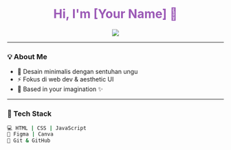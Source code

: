 <h1 align="center" style="color:#9b59b6;">Hi, I'm [Your Name] 👋</h1>

<p align="center">
  <img src="https://readme-typing-svg.herokuapp.com?font=Fira+Code&size=22&duration=3000&pause=1000&color=9B59B6&center=true&vCenter=true&lines=Welcome+to+my+GitHub!;Simplicity+is+my+style.;Powered+by+purple+vibes.">
</p>

---

### 💡 About Me
- 🎨 Desain minimalis dengan sentuhan ungu
- ⚡ Fokus di web dev & aesthetic UI
- 📍 Based in your imagination ✨

---

### 🔧 Tech Stack

```bash
💻 HTML | CSS | JavaScript
🎨 Figma | Canva
🚀 Git & GitHub
